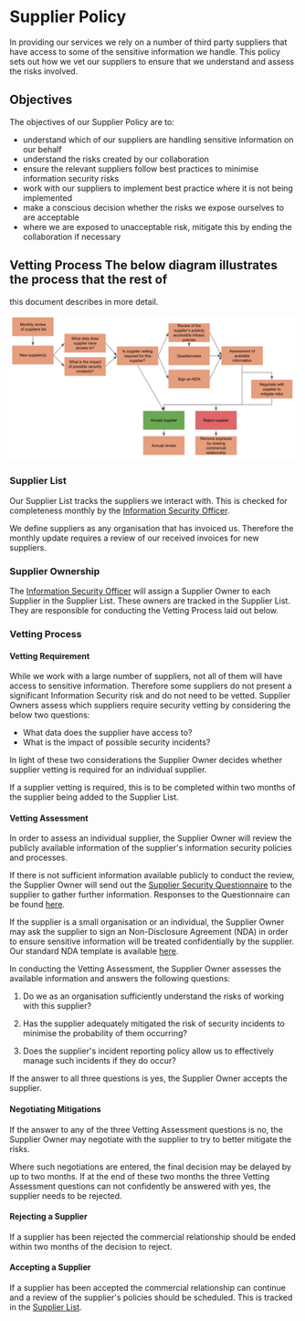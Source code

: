 # Supplier Policy

In providing our services we rely on a number of third party suppliers that have
access to some of the sensitive information we handle. This policy sets out how
we vet our suppliers to ensure that we understand and assess the risks involved.

## Objectives

The objectives of our Supplier Policy are to:
* understand which of our suppliers are handling sensitive information on our
  behalf
* understand the risks created by our collaboration
* ensure the relevant suppliers follow best practices to minimise information
  security risks
* work with our suppliers to implement best practice where it is not being
  implemented
* make a conscious decision whether the risks we expose ourselves to are
  acceptable
* where we are exposed to unacceptable risk, mitigate this by ending the
  collaboration if necessary

## Vetting Process The below diagram illustrates the process that the rest of
this document describes in more detail.

![Supplier Policy Flowchart](../../assets/supplier-policy.png)

### Supplier List

Our Supplier List tracks the suppliers we interact with. This is checked for
completeness monthly by the [Information Security
Officer](../README.md#contacts).

We define suppliers as any organisation that has invoiced us. Therefore the
monthly update requires a review of our received invoices for new suppliers.

### Supplier Ownership

The [Information Security Officer](../README.md#contacts) will assign a Supplier
Owner to each Supplier in the Supplier List. These owners are tracked in the
Supplier List. They are responsible for conducting the Vetting Process laid out
below.

### Vetting Process

#### Vetting Requirement

While we work with a large number of suppliers, not all of them will have access
to sensitive information. Therefore some suppliers do not present a significant
Information Security risk and do not need to be vetted. Supplier Owners  assess
which suppliers require security vetting by considering the below two questions:

* What data does the supplier have access to?
* What is the impact of possible security incidents?

In light of these two considerations the Supplier Owner decides whether supplier
vetting is required for an individual  supplier.

If a supplier vetting is required, this is to be completed within two months of
the supplier being added to the Supplier List.

#### Vetting Assessment

In order to assess an individual supplier, the Supplier Owner will review the
publicly available information of the supplier's information security policies
and processes.

If there is not sufficient information available publicly to conduct the review,
the Supplier Owner will send out the [Supplier Security
Questionnaire](https://goo.gl/forms/3J0BmcrOIhUxGP2x1) to the supplier to gather
further information. Responses to the Questionnaire can be found
[here](https://docs.google.com/spreadsheets/d/1q4TB_HkJubEPoc4MjeColk0LG9AUr-6_2d_UvrnbY4g/edit?usp=sharing).

If the supplier is a small organisation or an individual, the Supplier Owner may
ask the supplier to sign an Non-Disclosure Agreement (NDA) in order to ensure
sensitive information will be treated confidentially by the supplier. Our
standard NDA template is available
[here](https://docs.google.com/document/d/1O_-nk5FLp-h5IycOM5Ntv0RxOcTWGWq7kfGZKqM8se4/edit?usp=sharing).

In conducting the Vetting Assessment, the Supplier Owner assesses the available
information and answers the following questions:

1. Do we as an organisation sufficiently understand the risks of working with
this supplier?

2. Has the supplier adequately mitigated the risk of security incidents to
minimise the probability of them occurring?

3. Does the supplier's incident reporting policy allow us to effectively manage
such incidents if they do occur?

If the answer to all three questions is yes, the Supplier Owner accepts the
supplier.

#### Negotiating Mitigations

If the answer to any of the three Vetting Assessment questions is no, the
Supplier Owner may negotiate with the supplier to try to better mitigate the
risks.

Where such negotiations are entered, the final decision may be delayed by up to
two months. If at the end of these two months the three Vetting Assessment
questions can not confidently be answered with yes, the supplier needs to be
rejected.

#### Rejecting a Supplier

If a supplier has been rejected the commercial relationship should be ended
within two months of the decision to reject.

#### Accepting a Supplier

If a supplier has been accepted the commercial relationship can continue and a
review of the supplier's policies should be scheduled. This is tracked in the
[Supplier
List](https://docs.google.com/spreadsheets/d/14kog_nFut3v2t5mZNNatZ-oWb7tP3ImWdXjUP9EkZGc/edit?usp=sharing).

